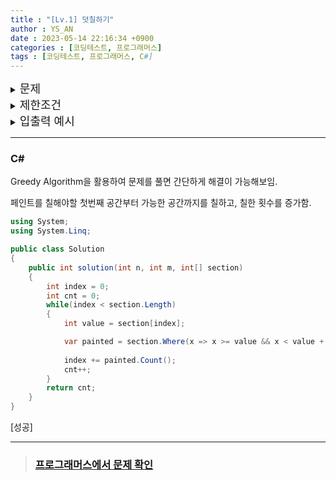 ```yaml
---
title : "[Lv.1] 덧칠하기"
author : YS_AN
date : 2023-05-14 22:16:34 +0900
categories : [코딩테스트, 프로그래머스]
tags : [코딩테스트, 프로그래머스, C#]
---
```


<details>
  <summary><font size= "4">문제</font></summary>
  
  어느 학교에 페인트가 칠해진 길이가 n미터인 벽이 있습니다. 벽에 동아리 · 학회 홍보나 회사 채용 공고 포스터 등을 게시하기 위해 테이프로 붙였다가 철거할 때 떼는 일이 많고 그 과정에서 페인트가 벗겨지곤 합니다. 페인트가 벗겨진 벽이 보기 흉해져 학교는 벽에 페인트를 덧칠하기로 했습니다.<br><br>
  넓은 벽 전체에 페인트를 새로 칠하는 대신, 구역을 나누어 일부만 페인트를 새로 칠 함으로써 예산을 아끼려 합니다. 이를 위해 벽을 1미터 길이의 구역 n개로 나누고, 각 구역에 왼쪽부터 순서대로 1번부터 n번까지 번호를 붙였습니다. 그리고 페인트를 다시 칠해야 할 구역들을 정했습니다. <br><br>
  벽에 페인트를 칠하는 롤러의 길이는 m미터이고, 롤러로 벽에 페인트를 한 번 칠하는 규칙은 다음과 같습니다.<br>
   <ul>
        <li> 롤러가 벽에서 벗어나면 안 됩니다. </li>
        <li> 구역의 일부분만 포함되도록 칠하면 안 됩니다.</li>
   </ul>
   <br>
   즉, 롤러의 좌우측 끝을 구역의 경계선 혹은 벽의 좌우측 끝부분에 맞춘 후 롤러를 위아래로 움직이면서 벽을 칠합니다. 현재 페인트를 칠하는 구역들을 완전히 칠한 후 벽에서 롤러를 떼며, 이를 벽을 한 번 칠했다고 정의합니다. <br><br>
   한 구역에 페인트를 여러 번 칠해도 되고 다시 칠해야 할 구역이 아닌 곳에 페인트를 칠해도 되지만 다시 칠하기로 정한 구역은 적어도 한 번 페인트칠을 해야 합니다. 예산을 아끼기 위해 다시 칠할 구역을 정했듯 마찬가지로 롤러로 페인트칠을 하는 횟수를 최소화하려고 합니다.<br><br>
   정수 n, m과 다시 페인트를 칠하기로 정한 구역들의 번호가 담긴 정수 배열 section이 매개변수로 주어질 때 롤러로 페인트칠해야 하는 최소 횟수를 return 하는 solution 함수를 작성해 주세요.<br><br>


</details>
    
<details> 
    <summary><font size= "4">제한조건</font></summary>

    <ul>
        <li> 1 ≤ m ≤ n ≤ 100,000 </li>
        <li> 1 ≤ section의 길이 ≤ n </li>
        <li> 1 ≤ section의 원소 ≤ n </li>
        <li> section의 원소는 페인트를 다시 칠해야 하는 구역의 번호입니다. </li>
        <li> section에서 같은 원소가 두 번 이상 나타나지 않습니다. </li>
        <li> section의 원소는 오름차순으로 정렬되어 있습니다. </li>
    </ul>
    
    <br>

</details>

<details>
  <summary><font size= "4">입출력 예시</font></summary>

    <table>
        <tr>
            <td>n</td>
	        <td>m</td>
            <td>section</td>
            <td>result</td>
        </tr>
        <tr>
            <td>8</td>
            <td>4</td>
            <td>[2, 3, 6]</td>
            <td>2</td>
        </tr>    
        <tr>
            <td>5</td>
            <td>4</td>
            <td>[1, 3]</td>
            <td>1</td>
        </tr>  
        <tr>
            <td>4</td>
            <td>1</td>
            <td>[1, 2, 3, 4]	</td>
            <td>4</td>
        </tr>  
    </table>

</details>

---

### C#
Greedy Algorithm을 활용하여 문제를 풀면 간단하게 해결이 가능해보임. 

페인트를 칠해야할 첫번째 공간부터 가능한 공간까지를 칠하고, 칠한 횟수를 증가함. 

```csharp
using System;
using System.Linq;

public class Solution
{
	public int solution(int n, int m, int[] section)
	{
		int index = 0;
		int cnt = 0;
		while(index < section.Length)
		{
			int value = section[index];

			var painted = section.Where(x => x >= value && x < value + m);
            
			index += painted.Count();
			cnt++;
		}
		return cnt;
	}
}
```

[성공]

---
> ### [프로그래머스에서 문제 확인](https://school.programmers.co.kr/learn/courses/30/lessons/161989)
